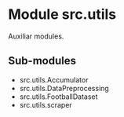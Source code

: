 Module src.utils
================
Auxiliar modules.

Sub-modules
-----------
* src.utils.Accumulator
* src.utils.DataPreprocessing
* src.utils.FootballDataset
* src.utils.scraper